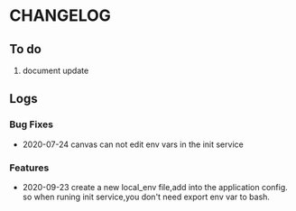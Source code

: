 # CHANGELOG

## To do
1. document update 

## Logs

### Bug Fixes
* 2020-07-24  canvas can not edit env vars in the init service

### Features
* 2020-09-23  create a new local_env file,add into  the application config.
  so when runing init service,you don't need export env var to bash.
